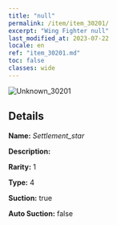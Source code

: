 ```yaml
---
title: "null"
permalink: /item/item_30201/
excerpt: "Wing Fighter null"
last_modified_at: 2023-07-22
locale: en
ref: "item_30201.md"
toc: false
classes: wide
---
```



 ![Unknown_30201](/images/item/Settlement_star_p.png)



## Details

 **Name:** *Settlement_star* 

 **Description:** 

 **Rarity:** 1 

 **Type:** 4 

 **Suction:** true 

 **Auto Suction:** false 


